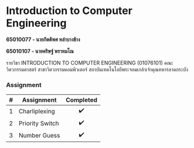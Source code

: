 # Introduction to Computer Engineering

**65010077 - นายกิตติพศ หลำบางช้าง**

**65010107 - นายคริษฐ์ พราหมโณ**

รายวิชา INTRODUCTION TO COMPUTER ENGINEERING (01076101) คณะวิศวกรรมศาสตร์ สาขาวิศวกรรมคอมพิวเตอร์ สถาบันเทคโนโลยีพระจอมเกล้าเจ้าคุณทหารลาดกระบัง

### Assignment

| \#  | Assignment      | Completed |
| :-: | --------------- | :-------: |
|  1  | Charliplexing   |    ✔️     |
|  2  | Priority Switch |    ✔️     |
|  3  | Number Guess    |    ✔️     |
